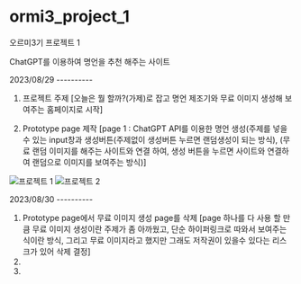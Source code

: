 # ormi3_project_1

오르미3기 프로젝트 1 

ChatGPT를 이용하여 명언을 추천 해주는 사이트 

2023/08/29 ----------

  1. 프로젝트 주제 
    [오늘은 뭘 할까?(가제)로 잡고 명언 제조기와 무료 이미지 생성해 보여주는 홈페이지로 시작] 

  2. Prototype page 제작 
    [page 1 : ChatGPT API를 이용한 명언 생성(주제를 넣을수 있는 input창과 생성버튼(주제없이 생성버튼 누르면 랜덤생성이 되는 방식), (무료 랜덤 이미지를 해주는 사이트와 연결 하여, 생성 버튼을 누르면 사이트와 연결하여 랜덤으로 이미지를 보여주는 방식)]
   
![프로젝트 1](https://github.com/Ha-JinSung/ormi3_project_1_WS.github.io/assets/142278871/6cb1e900-908b-45be-a198-ed0e43270d28)
![프로젝트 2](https://github.com/Ha-JinSung/ormi3_project_1_WS.github.io/assets/142278871/60e2c0a0-6dd8-4d73-a94b-b64696cbd6ca)

2023/08/30 ----------

  1. Prototype page에서 무료 이미지 생성 page를 삭제
   [page 하나를 다 사용 할 만큼 무료 이미지 생성이란 주제가 좀 아까웠고, 단순 하이퍼링크로 따와서 보여주는 식이란 방식, 그리고 무료 이미지라고 했지만 그래도 저작권이 있을수 있다는 리스크가 있어 삭제 결정]
  2. 
  3. 
